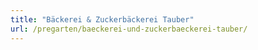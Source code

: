 ```yaml
---
title: "Bäckerei & Zuckerbäckerei Tauber"
url: /pregarten/baeckerei-und-zuckerbaeckerei-tauber/
---
```

